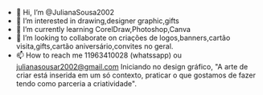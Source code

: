 - 👋 Hi, I’m @JulianaSousa2002
- 👀 I’m interested in drawing,designer graphic,gifts
- 🌱 I’m currently learning CorelDraw,Photoshop,Canva
- 💞️ I’m looking to collaborate on criações de logos,banners,cartão visita,gifts,cartão aniversário,convites no geral.
- 📫 How to reach me 11963410028 (whatssapp) ou julianasousar2002@gmail.com
Iniciando no design gráfico, "A arte de criar está inserida em um só contexto, praticar o que gostamos de fazer tendo como parceria a criatividade".
<!---
JulianaSousa2002/JulianaSousa2002 is a ✨ special ✨ repository because its `README.md` (this file) appears on your GitHub profile.
You can click the Preview link to take a look at your changes.
--->
